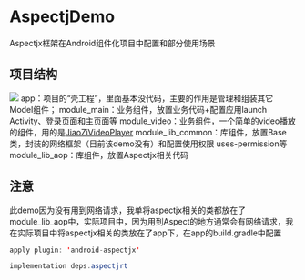 # AspectjDemo
Aspectjx框架在Android组件化项目中配置和部分使用场景
## 项目结构
![](https://imgconvert.csdnimg.cn/aHR0cHM6Ly9naXRodWIuY29tL2hpbWk0dS9Bc3BlY3RqRGVtby9ibG9iL21hc3Rlci9waWNzLyVFOSVBMSVCOSVFNyU5QiVBRSVFNyVCQiU5MyVFNiU5RSU4NC5wbmc?x-oss-process=image/format,png)
app：项目的“壳工程”，里面基本没代码，主要的作用是管理和组装其它Model组件；
module_main：业务组件，放置业务代码+配置应用launch Activity、登录页面和主页面等
module_video：业务组件，一个简单的video播放的组件，用的是[JiaoZiVideoPlayer](https://github.com/Jzvd/JiaoZiVideoPlayer)
module_lib_common：库组件，放置Base类，封装的网络框架（目前该demo没有）和配置使用权限 				uses-permission等
module_lib_aop：库组件，放置Aspectjx相关代码

## 注意
此demo因为没有用到网络请求，我单将aspectjx相关的类都放在了module_lib_aop中，实际项目中，因为用到Aspect的地方通常会有网络请求，我在实际项目中将aspectjx相关的类放在了app下，在app的build.gradle中配置

```java
apply plugin: 'android-aspectjx'

implementation deps.aspectjrt
```
